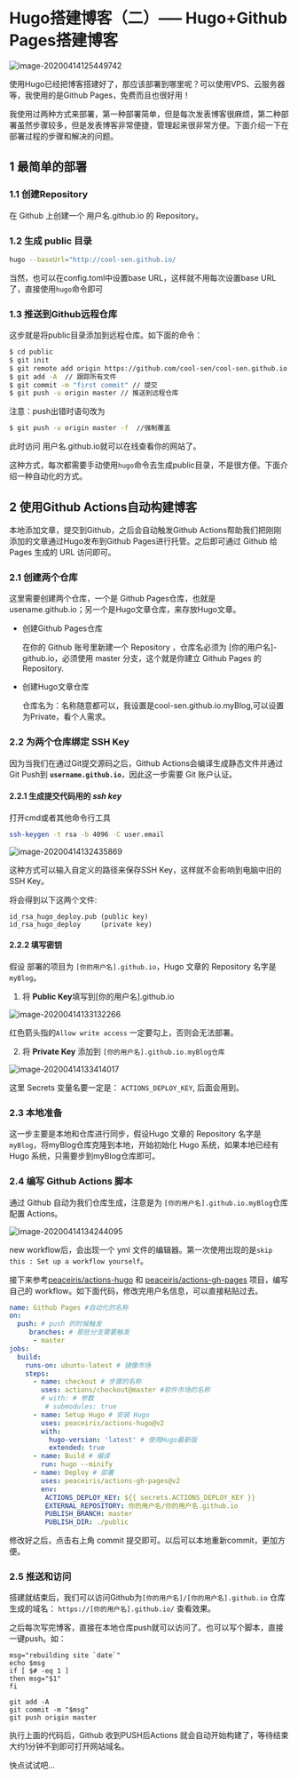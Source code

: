 # Hugo搭建博客（二）—– Hugo+Github Pages搭建博客


![image-20200414125449742](/images/hugo%E6%90%AD%E5%BB%BA%E5%8D%9A%E5%AE%A2%E4%BA%8C/image-20200414125449742.png)

使用Hugo已经把博客搭建好了，那应该部署到哪里呢？可以使用VPS、云服务器等，我使用的是Github Pages，免费而且也很好用！

我使用过两种方式来部署，第一种部署简单，但是每次发表博客很麻烦，第二种部署虽然步骤较多，但是发表博客非常便捷，管理起来很非常方便。下面介绍一下在部署过程的步骤和解决的问题。

## 1 最简单的部署

### 1.1 创建Repository

在 Github 上创建一个 用户名.github.io 的 Repository。

### 1.2 **生成 public 目录**

```bash
hugo --baseUrl="http://cool-sen.github.io/
```

当然，也可以在config.toml中设置base URL，这样就不用每次设置base URL了，直接使用```hugo```命令即可

### 1.3 **推送到Github远程仓库**

这步就是将public目录添加到远程仓库。如下面的命令：

```bash
$ cd public 
$ git init  
$ git remote add origin https://github.com/cool-sen/cool-sen.github.io.git // 添加远程仓库
$ git add -A  // 跟踪所有文件
$ git commit -m "first commit" // 提交
$ git push -u origin master // 推送到远程仓库
```

注意：push出错时语句改为

```bash
$ git push -u origin master -f  //强制覆盖
```

此时访问 用户名.github.io就可以在线查看你的网站了。

这种方式，每次都需要手动使用```hugo```命令去生成public目录，不是很方便。下面介绍一种自动化的方式。

## 2 使用Github Actions自动构建博客

本地添加文章，提交到Github，之后会自动触发Github Actions帮助我们把刚刚添加的文章通过Hugo发布到Github Pages进行托管。之后即可通过 Github 给 Pages 生成的 URL 访问即可。

### 2.1 创建两个仓库

这里需要创建两个仓库，一个是 Github Pages仓库，也就是usename.github.io；另一个是Hugo文章仓库，来存放Hugo文章。

* 创建Github Pages仓库

  在你的 Github 账号里新建一个 Repository ，仓库名必须为 [你的用户名]-github.io，必须使用 master 分支，这个就是你建立 Github Pages 的 Repository.

* 创建Hugo文章仓库

  仓库名为：名称随意都可以，我设置是cool-sen.github.io.myBlog,可以设置为Private，看个人需求。

### 2.2 为两个仓库绑定 SSH Key

因为当我们在通过Git提交源码之后，Github Actions会编译生成静态文件并通过Git Push到 **`username.github.io`**，因此这一步需要 Git 账户认证。

#### 2.2.1 生成提交代码用的 *ssh key*

打开cmd或者其他命令行工具

```bash
ssh-keygen -t rsa -b 4096 -C user.email
```

![image-20200414132435869](/images/hugo%E6%90%AD%E5%BB%BA%E5%8D%9A%E5%AE%A2%E4%BA%8C/image-20200414132435869.png)

这种方式可以输入自定义的路径来保存SSH Key，这样就不会影响到电脑中旧的SSH Key。

将会得到以下这两个文件:

```
id_rsa_hugo_deploy.pub (public key)
id_rsa_hugo_deploy     (private key)
```

#### 2.2.2 填写密钥

假设 部署的项目为 `[你的用户名].github.io`，Hugo 文章的 Repository 名字是 `myBlog`。

1. 将 **Public Key**填写到[你的用户名].github.io

![image-20200414133132266](/images/hugo%E6%90%AD%E5%BB%BA%E5%8D%9A%E5%AE%A2%E4%BA%8C/image-20200414133132266.png)

红色箭头指的`Allow write access` 一定要勾上，否则会无法部署。

2. 将 **Private Key** 添加到 `[你的用户名].github.io.myBlog仓库`

![image-20200414133414017](/images/hugo%E6%90%AD%E5%BB%BA%E5%8D%9A%E5%AE%A2%E4%BA%8C/image-20200414133414017.png)

这里 Secrets 变量名要一定是：  `ACTIONS_DEPLOY_KEY`, 后面会用到。

### 2.3 本地准备

这一步主要是本地和仓库进行同步，假设Hugo 文章的 Repository 名字是 `myBlog`，将myBlog仓库克隆到本地，开始初始化 Hugo 系统，如果本地已经有Hugo 系统，只需要步到myBlog仓库即可。

### 2.4 编写 Github Actions 脚本

通过 Github 自动为我们仓库生成，注意是为 `[你的用户名].github.io.myBlog`仓库配置 Actions。

![image-20200414134244095](/images/hugo%E6%90%AD%E5%BB%BA%E5%8D%9A%E5%AE%A2%E4%BA%8C/image-20200414134244095.png)

new workflow后，会出现一个 yml 文件的编辑器。第一次使用出现的是`skip this : Set up a workflow yourself`。

接下来参考[peaceiris/actions-hugo](https://github.com/peaceiris/actions-hugo) 和 [peaceiris/actions-gh-pages](https://owovo.xyz/post/peaceiris/actions-gh-pages) 项目，编写自己的 workflow。如下面代码，修改完用户名信息，可以直接粘贴过去。

```yml
name: Github Pages #自动化的名称
on:
  push: # push 的时候触发
     branches: # 那些分支需要触发
      - master
jobs:
  build:
    runs-on: ubuntu-latest # 镜像市场
    steps:
      - name: checkout # 步骤的名称
        uses: actions/checkout@master #软件市场的名称
        # with: # 参数
         # submodules: true
      - name: Setup Hugo # 安装 Hugo
        uses: peaceiris/actions-hugo@v2
        with:
          hugo-version: 'latest' # 使用Hugo最新版
          extended: true
      - name: Build # 编译
        run: hugo --minify
      - name: Deploy # 部署
        uses: peaceiris/actions-gh-pages@v2
        env:
         ACTIONS_DEPLOY_KEY: ${{ secrets.ACTIONS_DEPLOY_KEY }}
         EXTERNAL_REPOSITORY: 你的用户名/你的用户名.github.io
         PUBLISH_BRANCH: master
         PUBLISH_DIR: ./public
```

修改好之后，点击右上角 commit 提交即可。以后可以本地重新commit，更加方便。

### 2.5 推送和访问

搭建就结束后，我们可以访问Github为`[你的用户名]/[你的用户名].github.io` 仓库生成的域名： `https://[你的用户名].github.io/` 查看效果。

之后每次写完博客，直接在本地仓库push就可以访问了。也可以写个脚本，直接一键push。如：

```shell
msg="rebuilding site `date`"
echo $msg
if [ $# -eq 1 ]
then msg="$1"
fi

git add -A
git commit -m "$msg"
git push origin master
```

执行上面的代码后，Github 收到PUSH后Actions 就会自动开始构建了，等待结束大约1分钟不到即可打开网站域名。

快点试试吧...

